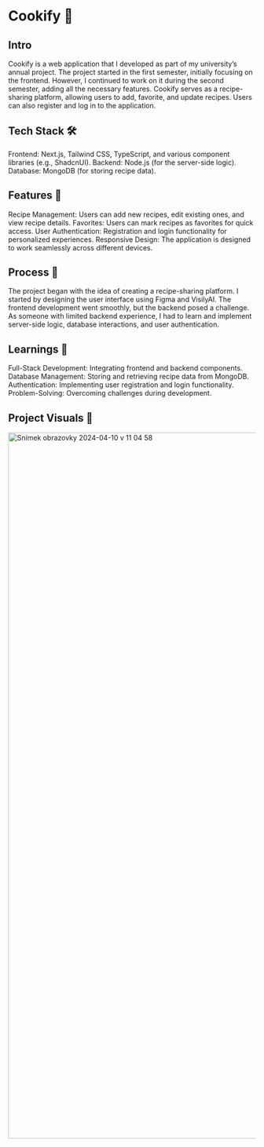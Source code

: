 <h1>Cookify 🍳</h1>

<h2>Intro</h2>
Cookify is a web application that I developed as part of my university’s annual project. The project started in the first semester, initially focusing on the frontend. However, I continued to work on it during the second semester, adding all the necessary features. Cookify serves as a recipe-sharing platform, allowing users to add, favorite, and update recipes. Users can also register and log in to the application.

<h2>Tech Stack 🛠️</h2>

Frontend: Next.js, Tailwind CSS, TypeScript, and various component libraries (e.g., ShadcnUI).
Backend: Node.js (for the server-side logic).
Database: MongoDB (for storing recipe data).

<h2>Features 🌟</h2>

Recipe Management: Users can add new recipes, edit existing ones, and view recipe details.
Favorites: Users can mark recipes as favorites for quick access.
User Authentication: Registration and login functionality for personalized experiences.
Responsive Design: The application is designed to work seamlessly across different devices.

<h2>Process 🚀</h2>

The project began with the idea of creating a recipe-sharing platform. I started by designing the user interface using Figma and VisilyAI. The frontend development went smoothly, but the backend posed a challenge. As someone with limited backend experience, I had to learn and implement server-side logic, database interactions, and user authentication.

<h2>Learnings 🧠</h2>

Full-Stack Development: Integrating frontend and backend components.
Database Management: Storing and retrieving recipe data from MongoDB.
Authentication: Implementing user registration and login functionality.
Problem-Solving: Overcoming challenges during development.

<h2>Project Visuals 📸</h2>
<img width="1439" alt="Snímek obrazovky 2024-04-10 v 11 04 58" src="https://github.com/Nixk25/rocnikovy-projekt/assets/116200689/d1c9afb9-0ebf-4c82-9322-7068872f74a6">
